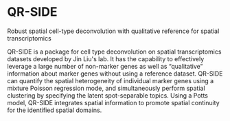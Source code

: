 # QR-SIDE
Robust spatial cell-type deconvolution with qualitative reference for spatial transcriptomics

QR-SIDE is a package for cell type deconvolution on spatial transcriptomics datasets developed by Jin Liu's lab. It has the capability to effectively leverage a large number of non-marker genes as well as “qualitative” information about marker genes without using a reference dataset. QR-SIDE can quantify the spatial heterogeneity of individual marker genes using a mixture Poisson regression mode, and simultaneously perform spatial clustering by specifying the latent spot-separable topics. Using a Potts model, QR-SIDE integrates spatial information to promote spatial continuity for the identified spatial domains. 

